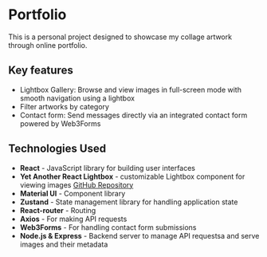 # Portfolio

This is a personal project designed to showcase my collage artwork through online portfolio.

## Key features

- Lightbox Gallery: Browse and view images in full-screen mode with smooth navigation using a lightbox
- Filter artworks by category 
- Contact form: Send messages directly via an integrated contact form powered by Web3Forms


## Technologies Used

- **React** - JavaScript library for building user interfaces
- **Yet Another React Lightbox** - customizable Lightbox component for viewing images
  [GitHub Repository](https://github.com/igordanchenko/yet-another-react-lightbox)
- **Material UI** - Component library
- **Zustand** - State management library for handling application state
- **React-router** - Routing
- **Axios** - For making API requests
- **Web3Forms** - For handling contact form submissions
- **Node.js & Express** -  Backend server to manage API requestsa and serve images and their metadata

